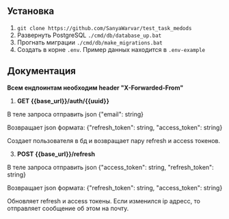 ## Установка

1. `git clone https://github.com/SanyaWarvar/test_task_medods`
2. Развернуть PostgreSQL `./cmd/db/database_up.bat`
3. Прогнать миграции `./cmd/db/make_migrations.bat`
4. Создать в корне `.env`. Пример данных находится в `.env-example`

## Документация
**Всем ендпоинтам необходим header "X-Forwarded-From"**

1. **GET {{base_url}}/auth/{{uuid}}**

В теле запроса отправить json {"email": string}

Возвращает json формата: {"refresh_token": string, "access_token": string}

Создает пользователя в бд и возвращает пару refresh и access токенов.

3. **POST {{base_url}}/refresh**

В теле запроса отправить json {"access_token": string, "refresh_token": string}

Возвращает json формата: {"refresh_token": string, "access_token": string}

Обновляет refresh и access токены. Если изменился ip адресс, то отправляет сообщение об этом на почту.

